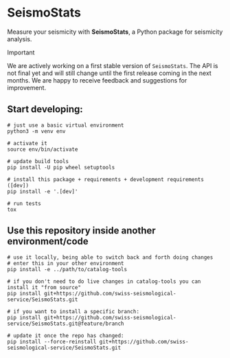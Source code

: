 # SeismoStats

Measure your seismicity with **SeismoStats**, a Python package for seismicity analysis.

>[!IMPORTANT]  
>We are actively working on a first stable version of `SeismoStats`. The API is not final yet and will still change until the first release coming in the next months. We are happy to receive feedback and suggestions for improvement.

## Start developing:

```
# just use a basic virtual environment
python3 -m venv env

# activate it
source env/bin/activate

# update build tools
pip install -U pip wheel setuptools

# install this package + requirements + development requirements ([dev])
pip install -e '.[dev]'

# run tests
tox
```

## Use this repository inside another environment/code

```
# use it locally, being able to switch back and forth doing changes
# enter this in your other environment
pip install -e ../path/to/catalog-tools

# if you don't need to do live changes in catalog-tools you can install it "from source"
pip install git+https://github.com/swiss-seismological-service/SeismoStats.git

# if you want to install a specific branch:
pip install git+https://github.com/swiss-seismological-service/SeismoStats.git@feature/branch

# update it once the repo has changed:
pip install --force-reinstall git+https://github.com/swiss-seismological-service/SeismoStats.git
```
